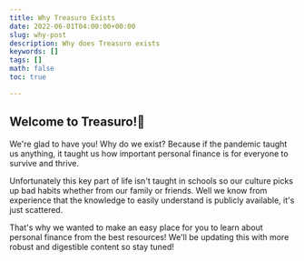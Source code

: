 ```yaml
---
title: Why Treasuro Exists
date: 2022-06-01T04:00:00+00:00
slug: why-post
description: Why does Treasuro exists
keywords: []
tags: []
math: false
toc: true

---
```

## Welcome to Treasuro!👋

We're glad to have you! Why do we exist? Because if the pandemic taught us anything, it taught us how important personal finance is for everyone to survive and thrive.

Unfortunately this key part of life isn't taught in schools so our culture picks up bad habits whether from our family or friends. Well we know from experience that the knowledge to easily understand is publicly available, it's just scattered.

That's why we wanted to make an easy place for you to learn about personal finance from the best resources! We'll be updating this with more robust and digestible content so stay tuned! 